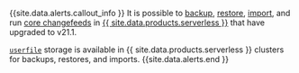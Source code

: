 {{site.data.alerts.callout_info }}
It is possible to [backup](backup.html), [restore](restore.html), [import](import-into.html), and run [core changefeeds](changefeed-for.html) in [{{ site.data.products.serverless }}](https://www.cockroachlabs.com/docs/cockroachcloud/quickstart) that have upgraded to v21.1.

[`userfile`](use-userfile-for-bulk-operations.html) storage is available in {{ site.data.products.serverless }} clusters for backups, restores, and imports.
{{site.data.alerts.end }}
